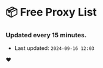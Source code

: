 # :package: Free Proxy List
### Updated every 15 minutes.

- Last updated: `2024-09-16 12:03`

:heart:
